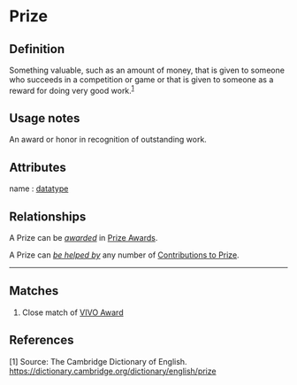 # Prize

## Definition
Something valuable, such as an amount of money, that is given to someone who succeeds in a competition or game or that is given to someone as a reward for doing very good work.<sup>[1](#fn1)</sup>

## Usage notes

An award or honor in recognition of outstanding work.

## Attributes

<a name="name">name : [datatype](../datatypes/Multilingual_String.md)</a>

## Relationships

<a name="rel__awarded">A Prize can be *[awarded](../entities/Prize_Award.md#user-content-rel__awards)* in [Prize Awards](../entities/Prize_Award.md).</a>

<a name="rel__is-helped-by">A Prize can *[be helped by](../entities/Contribution_to_Prize.md#user-content-rel__prize)* any number of [Contributions to Prize](../entities/Contribution_to_Prize.md).</a>

---
## Matches
1. Close match of [VIVO Award](http://vivoweb.org/ontology/core#Award)

## References
<a name="fn1">\[1\]</a> Source: The Cambridge Dictionary of English. https://dictionary.cambridge.org/dictionary/english/prize

